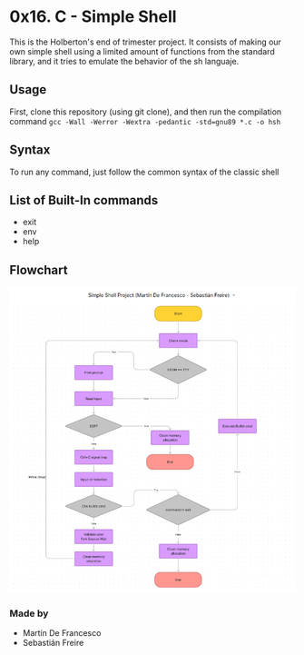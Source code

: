 # 0x16. C - Simple Shell #
This is the Holberton's end of trimester project. It consists of making our own simple shell using a limited amount of functions from the standard library, and it tries to emulate the behavior of the sh languaje.

## Usage ##
First, clone this repository (using git clone), and then run the compilation command `gcc -Wall -Werror -Wextra -pedantic -std=gnu89 *.c -o hsh`

## Syntax ##
To run any command, just follow the common syntax of the classic shell

## List of Built-In commands ##
* exit
* env
* help

## Flowchart ##
![fc](https://github.com/SFreire2022/simple_shell/blob/main/sShell_Grupo5_Mart%C3%ADn_Sebasti%C3%A1n.png)

### Made by ###
* Martín De Francesco
* Sebastián Freire
